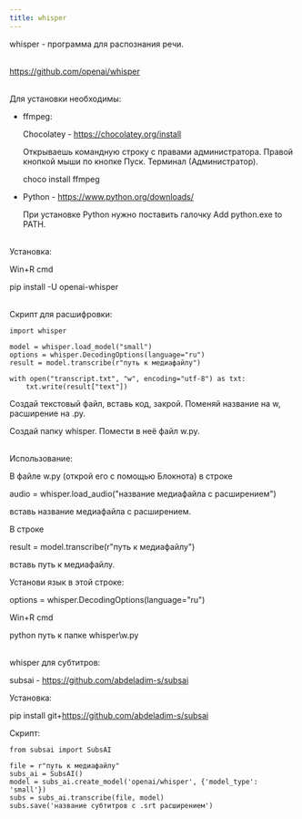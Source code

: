 ```yaml
---
title: whisper
---
```


whisper - программа для распознания речи.
<br><br>

<https://github.com/openai/whisper>
<br><br>

Для установки необходимы:

* ffmpeg:

	Chocolatey - <https://chocolatey.org/install>

	Открываешь командную строку с правами администратора. Правой кнопкой мыши по кнопке Пуск. Терминал (Администратор).

	choco install ffmpeg

* Python - <https://www.python.org/downloads/>

	При установке Python нужно поставить галочку Add python.exe to PATH.
<br><br>

Установка:

Win+R cmd

pip install -U openai-whisper
<br><br>

Cкрипт для расшифровки:

```
import whisper

model = whisper.load_model("small")
options = whisper.DecodingOptions(language="ru")
result = model.transcribe(r"путь к медиафайлу")

with open("transcript.txt", "w", encoding="utf-8") as txt:
    txt.write(result["text"])
```

Создай текстовый файл, вставь код, закрой. Поменяй название на w, расширение на .py.

Создай папку whisper. Помести в неё файл w.py.
<br><br>

Использование:

В файле w.py (открой его с помощью Блокнота) в строке

audio = whisper.load_audio("название медиафайла с расширением")

вставь название медиафайла с расширением.

В строке

result = model.transcribe(r"путь к медиафайлу")

вставь путь к медиафайлу.

Установи язык в этой строке:

options = whisper.DecodingOptions(language="ru")

Win+R cmd

python путь к папке whisper\w.py
<br><br>

whisper для субтитров:

subsai - <https://github.com/abdeladim-s/subsai>

Установка:

pip install git+https://github.com/abdeladim-s/subsai

Скрипт:

```
from subsai import SubsAI

file = r"путь к медиафайлу"
subs_ai = SubsAI()
model = subs_ai.create_model('openai/whisper', {'model_type': 'small'})
subs = subs_ai.transcribe(file, model)
subs.save('название субтитров c .srt расширением')
```